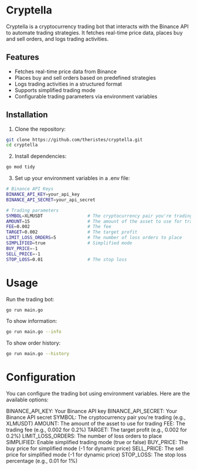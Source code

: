 # Cryptella

Cryptella is a cryptocurrency trading bot that interacts with the Binance API to automate trading strategies. It fetches real-time price data, places buy and sell orders, and logs trading activities.

## Features

- Fetches real-time price data from Binance
- Places buy and sell orders based on predefined strategies
- Logs trading activities in a structured format
- Supports simplified trading mode
- Configurable trading parameters via environment variables

## Installation

1. Clone the repository:

```sh
git clone https://github.com/theristes/cryptella.git
cd cryptella
```

2. Install dependencies:

```sh
go mod tidy
```

3. Set up your environment variables in a .env file:

```sh
# Binance API Keys
BINANCE_API_KEY=your_api_key
BINANCE_API_SECRET=your_api_secret

# Trading parameters
SYMBOL=XLMUSDT                 # The cryptocurrency pair you're trading
AMOUNT=15                      # The amount of the asset to use for trading
FEE=0.002                      # The fee
TARGET=0.002                   # The target profit
LIMIT_LOSS_ORDERS=5            # The number of loss orders to place
SIMPLIFIED=true                # Simplified mode
BUY_PRICE=-1
SELL_PRICE=-1
STOP_LOSS=0.01                 # The stop loss
```

# Usage

Run the trading bot:

```sh
go run main.go
```

To show information:

```sh
go run main.go --info
```

To show order history:

```sh
go run main.go --history
```

# Configuration

You can configure the trading bot using environment variables. Here are the available options:

BINANCE_API_KEY: Your Binance API key
BINANCE_API_SECRET: Your Binance API secret
SYMBOL: The cryptocurrency pair you're trading (e.g., XLMUSDT)
AMOUNT: The amount of the asset to use for trading
FEE: The trading fee (e.g., 0.002 for 0.2%)
TARGET: The target profit (e.g., 0.002 for 0.2%)
LIMIT_LOSS_ORDERS: The number of loss orders to place
SIMPLIFIED: Enable simplified trading mode (true or false)
BUY_PRICE: The buy price for simplified mode (-1 for dynamic price)
SELL_PRICE: The sell price for simplified mode (-1 for dynamic price)
STOP_LOSS: The stop loss percentage (e.g., 0.01 for 1%)

